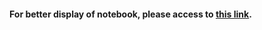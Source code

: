 <h4>For better display of notebook, please access to <a href = 'https://nbviewer.jupyter.org/github/rex-lui/Clustering-of-Hong-Kong-Districts-by-Restaurant-Mix/blob/main/Clustering.ipynb?flush_cache=true'>this link</a>.</h4>
